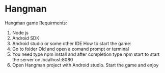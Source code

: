 # Hangman
Hangman game
Requirments:
  1. Node js
  2. Android SDK
  3. Android studio or some other IDE
How to start the game:
  1. Go to folder Old and open a comand prompt or terminal
  2. You need type npm install and after completion type npm start to start the server on localhost:8080
  3. Open Hangman project with Android studio. Start the game and enjoy
